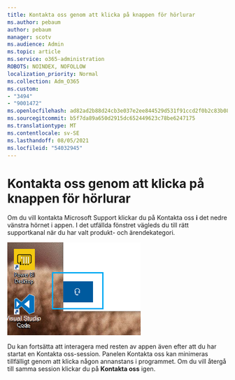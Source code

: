 ```yaml
---
title: Kontakta oss genom att klicka på knappen för hörlurar
ms.author: pebaum
author: pebaum
manager: scotv
ms.audience: Admin
ms.topic: article
ms.service: o365-administration
ROBOTS: NOINDEX, NOFOLLOW
localization_priority: Normal
ms.collection: Adm_O365
ms.custom:
- "3494"
- "9001472"
ms.openlocfilehash: ad82ad2b88d24cb3e037e2ee844529d531f91ccd2f0b2c83b08ead9df889cc0f
ms.sourcegitcommit: b5f7da89a650d2915dc652449623c78be6247175
ms.translationtype: MT
ms.contentlocale: sv-SE
ms.lasthandoff: 08/05/2021
ms.locfileid: "54032945"
---
```

# <a name="contact-us-by-clicking-the-headphone-button"></a>Kontakta oss genom att klicka på knappen för hörlurar

Om du vill kontakta Microsoft Support klickar du på Kontakta oss **i** det nedre vänstra hörnet i appen. I det utfällda fönstret vägleds du till rätt supportkanal när du har valt produkt- och ärendekategori.

![Kontakta oss genom att klicka på hörlursikonen.](media/contact-us-headphone-icon.png)

Du kan fortsätta att interagera med resten av appen även efter att du har startat en Kontakta oss-session. Panelen Kontakta oss kan minimeras tillfälligt genom att klicka någon annanstans i programmet. Om du vill återgå till samma session klickar du på **Kontakta oss** igen.
